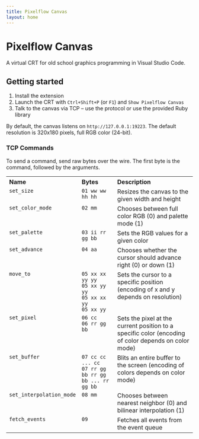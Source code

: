 ```yaml
---
title: Pixelflow Canvas
layout: home
---
```


# Pixelflow Canvas

A virtual CRT for old school graphics programming in Visual Studio Code.

## Getting started

1. Install the extension
2. Launch the CRT with `Ctrl+Shift+P` (or `F1`) and `Show Pixelflow Canvas`
3. Talk to the canvas via TCP – use the protocol or use the provided Ruby library

By default, the canvas listens on `http://127.0.0.1:19223`. The default resolution is 320x180 pixels, full RGB color (24-bit).

### TCP Commands

To send a command, send raw bytes over the wire. The first byte is the command, followed by the arguments.

<style>
    th { text-align: left; }
    td { vertical-align: top; }
</style>

<table>
<tr>
<th>Name</th>
<th>Bytes</th>
<th>Description</th>
</tr>
<tr>
<td><code>set_size</code></td>
<td><code>01 ww ww hh hh</code></td>
<td>Resizes the canvas to the given width and height</td>
</tr>
<tr>
<td><code>set_color_mode</code></td>
<td><code>02 mm</code></td>
<td>Chooses between full color RGB (0) and palette mode (1)</td>
</tr>
<tr>
<td><code>set_palette</code></td>
<td><code>03 ii rr gg bb</code></td>
<td>Sets the RGB values for a given color</td>
</tr>
<tr>
<td><code>set_advance</code></td>
<td><code>04 aa</code></td>
<td>Chooses whether the cursor should advance right (0) or down (1)</td>
</tr>
<tr>
<td><code>move_to</code></td>
<td><code>05 xx xx yy yy</code><br>
<code>05 xx yy yy</code><br>
<code>05 xx xx yy</code><br>
<code>05 xx yy</code><br>
</td>
<td>Sets the cursor to a specific position (encoding of x and y depends on resolution)</td>
</tr>
<tr>
<td><code>set_pixel</code></td>
<td><code>06 cc</code><br>
<code>06 rr gg bb</code>
</td>
<td>Sets the pixel at the current position to a specific color (encoding of color depends on color mode)</td>
</tr>
<tr>
<td><code>set_buffer</code></td>
<td><code>07 cc cc ... cc</code><br>
<code>07 rr gg bb rr gg bb ... rr gg bb</code>
</td>
<td>Blits an entire buffer to the screen (encoding of colors depends on color mode)</td>
</tr>
<tr>
<td><code>set_interpolation_mode</code></td>
<td><code>08 mm</code>
</td>
<td>Chooses between nearest neighbor (0) and bilinear interpolation (1)</td>
</tr>
<tr>
<td><code>fetch_events</code></td>
<td><code>09</code></td>
<td>Fetches all events from the event queue</td>
</tr>

</table>



